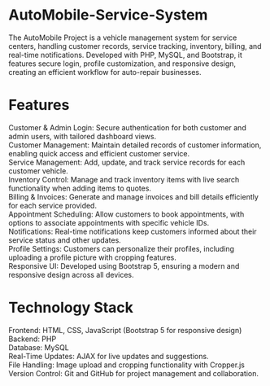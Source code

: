 # AutoMobile-Service-System
The AutoMobile Project is a vehicle management system for service centers, handling customer records, service tracking, inventory, billing, and real-time notifications. Developed with PHP, MySQL, and Bootstrap, it features secure login, profile customization, and responsive design, creating an efficient workflow for auto-repair businesses.

# Features
Customer & Admin Login: Secure authentication for both customer and admin users, with tailored dashboard views.<br>
Customer Management: Maintain detailed records of customer information, enabling quick access and efficient customer service.<br>
Service Management: Add, update, and track service records for each customer vehicle.<br>
Inventory Control: Manage and track inventory items with live search functionality when adding items to quotes.<br>
Billing & Invoices: Generate and manage invoices and bill details efficiently for each service provided.<br>
Appointment Scheduling: Allow customers to book appointments, with options to associate appointments with specific vehicle IDs.<br>
Notifications: Real-time notifications keep customers informed about their service status and other updates.<br>
Profile Settings: Customers can personalize their profiles, including uploading a profile picture with cropping features.<br>
Responsive UI: Developed using Bootstrap 5, ensuring a modern and responsive design across all devices.<br>

# Technology Stack
Frontend: HTML, CSS, JavaScript (Bootstrap 5 for responsive design)<br>
Backend: PHP<br>
Database: MySQL<br>
Real-Time Updates: AJAX for live updates and suggestions.<br>
File Handling: Image upload and cropping functionality with Cropper.js<br>
Version Control: Git and GitHub for project management and collaboration.<br>
